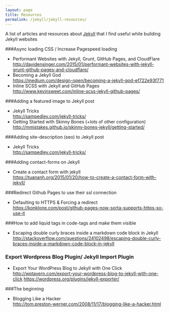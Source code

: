 ```yaml
---
layout: page
title: Resources
permalink: /jekyll/jekyll-resources/
---
```


A list of articles and resources about [Jekyll](http://jekyllrb.com/) that I find useful while building Jekyll websites

###Async loading CSS / Increase Pagespeed loading
 *	Performant Websites with Jekyll, Grunt, GitHub Pages, and CloudFlare
	<http://davidensinger.com/2015/01/performant-websites-with-jekyll-grunt-github-pages-and-cloudflare/>
 * 	Becoming a Jekyll God  
	<https://medium.com/design-open/becoming-a-jekyll-god-ef722e93f771>
 *	Inline SCSS with Jekyll and GitHub Pages  
	<http://www.kevinsweet.com/inline-scss-jekyll-github-pages/>

###Adding a featured image to Jekyll post 
 * 	Jekyll Tricks   
	<http://sampedley.com/jekyll-tricks/>
 *	Getting Started with Skinny Bones (+lots of other configuration)  
	<http://mmistakes.github.io/skinny-bones-jekyll/getting-started/>


###Adding site-description (seo) to Jekyll post
 * 	Jekyll Tricks   
	<http://sampedley.com/jekyll-tricks/>

###Adding contact-forms on Jekyll
 * 	Create a contact form with jekyll   
	<https://tuananh.org/2015/01/20/how-to-create-a-contact-form-with-jekyll/>

###Redirect Github Pages to use their ssl connection
 *	Defaulting to HTTPS & Forcing a redirect   
	<https://konklone.com/post/github-pages-now-sorta-supports-https-so-use-it>

###How to add liquid tags in code-tags and make them visible
* Escaping double curly braces inside a markdown code block in Jekyll   
	<http://stackoverflow.com/questions/24102498/escaping-double-curly-braces-inside-a-markdown-code-block-in-jekyll>
 
### Export Wordpress Blog Plugin/ Jekyll Import Plugin
* Export Your WordPress Blog to Jekyll with One Click   
	<http://wptavern.com/export-your-wordpress-blog-to-jekyll-with-one-click>
	<https://wordpress.org/plugins/jekyll-exporter/>
		
###The beginning
 *	Blogging Like a Hacker  
	<http://tom.preston-werner.com/2008/11/17/blogging-like-a-hacker.html>
